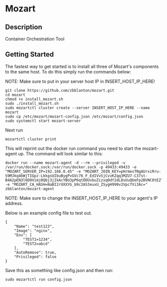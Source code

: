 # Mozart

## Description
Container Orchestration Tool

## Getting Started
The fastest way to get started is to install all three of Mozart's components to the same host. To do this simply run the commands below:

NOTE: Make sure to put in your server host IP in INSERT_HOST_IP_HERE!

```
git clone https://github.com/zbblanton/mozart.git
cd mozart
chmod +x install_mozart.sh
sudo ./install_mozart.sh
sudo mozartctl cluster create --server INSERT_HOST_IP_HERE --name mozart
sudo cp /etc/mozart/mozart-config.json /etc/mozart/config.json
sudo systemctl start mozart-server
```
Next run
```
mozartctl cluster print
```
This will reprint out the docker run command you need to start the mozart-agent up. The command will look similar to this:
```
docker run --name mozart-agent -d --rm --privileged -v /var/run/docker.sock:/var/run/docker.sock -p 49433:49433 -e "MOZART_SERVER_IP=192.168.0.45" -e "MOZART_JOIN_KEY=pHrmesTNgAUrxiRru-S9MJkq4bWjTIGpz-LkkgsUIbuBygPvGVc76_F_EdIVvSjCvvKZqq3MZU7-C37st-B4A2pEN3l6D0Vimj0Qbj3jIkAcYBU3pP6qtODUvbuZizxqOdY2dL8sUuQUeFp2BVNC0tE2T12ONSXagMQlC0Iq6_A=" -e "MOZART_CA_HASH=NaBI2rUXXYG_b9c2AS3euxU_ZSygH990v2VpcfVi3Ac=" zbblanton/mozart-agent
```
NOTE: Make sure to change the INSERT_HOST_IP_HERE to your agent's IP address.

Below is an example config file to test out. 
```
{
    "Name": "test123",
    "Image": "nginx",
    "Env": [
        "TEST1=1234",
        "TEST2=abcd"
    ],
    "AutoRemove": true,
    "Privileged": false
}
```
Save this as something like config.json and then run:
```
sudo mozartctl run config.json
```

